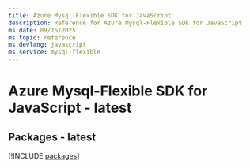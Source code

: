 ```yaml
---
title: Azure Mysql-Flexible SDK for JavaScript
description: Reference for Azure Mysql-Flexible SDK for JavaScript
ms.date: 09/16/2025
ms.topic: reference
ms.devlang: javascript
ms.service: mysql-flexible
---
```

# Azure Mysql-Flexible SDK for JavaScript - latest
## Packages - latest
[!INCLUDE [packages](mysql-flexible-index.md)]